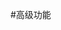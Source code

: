 <script>
document.getElementsByClassName('gitbook-link')[0].remove();
document.getElementsByClassName('divider')[0].remove();
</script>






#高级功能